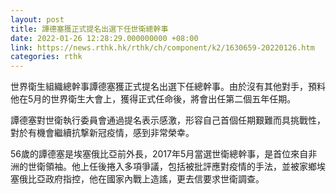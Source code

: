 ```yaml
---
layout: post
title: 譚德塞獲正式提名出選下任世衛總幹事
date: 2022-01-26 12:28:29.000000000 +08:00
link: https://news.rthk.hk/rthk/ch/component/k2/1630659-20220126.htm
categories: rthk
---
```


世界衛生組織總幹事譚德塞獲正式提名出選下任總幹事。由於沒有其他對手，預料他在5月的世界衛生大會上，獲得正式任命後，將會出任第二個五年任期。

譚德塞對世衛執行委員會通過提名表示感激，形容自己首個任期艱難而具挑戰性，對於有機會繼續抗撃新冠疫情，感到非常榮幸。

56歲的譚德塞是埃塞俄比亞前外長，2017年5月當選世衛總幹事，是首位來自非洲的世衛領袖。他上任後捲入多項爭議，包括被批評應對疫情的手法，並被家鄉埃塞俄比亞政府指控，他在國家內戰上造謠，更去信要求世衛調查。
